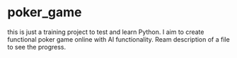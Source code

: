 # poker_game
this is just a training project to test and learn Python. I aim to create functional poker game online with AI functionality.
Ream description of a file to see the progress.
